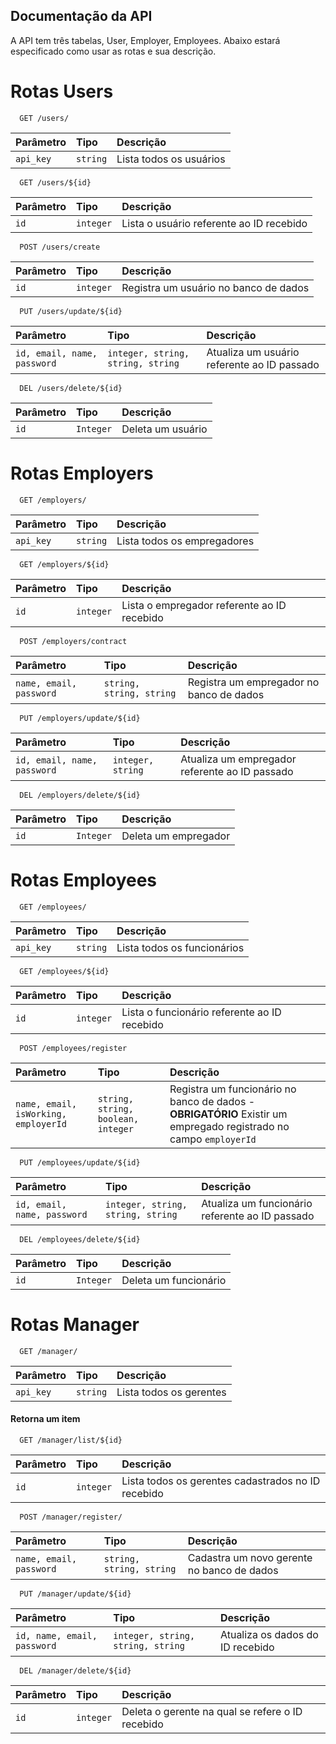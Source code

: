 
## Documentação da API
A API tem três tabelas, User, Employer, Employees. Abaixo estará especificado como usar as rotas e sua descrição.
# Rotas Users

```http
  GET /users/
```

| Parâmetro   | Tipo       | Descrição                           |
| :---------- | :--------- | :---------------------------------- |
| `api_key` | `string` | Lista todos os usuários |

```http
  GET /users/${id}
```

| Parâmetro   | Tipo       | Descrição                                   |
| :---------- | :--------- | :------------------------------------------ |
| `id`      | `integer` | Lista o usuário referente ao ID recebido |

```http
  POST /users/create
```

| Parâmetro   | Tipo       | Descrição                                   |
| :---------- | :--------- | :------------------------------------------ |
| `id`      | `integer` | Registra um usuário no banco de dados |


```http
  PUT /users/update/${id}
```

| Parâmetro   | Tipo       | Descrição                                   |
| :---------- | :--------- | :------------------------------------------ |
| `id, email, name, password`      | `integer, string, string, string` | Atualiza um usuário referente ao ID passado |

```http
  DEL /users/delete/${id}
```

| Parâmetro   | Tipo       | Descrição                                   |
| :---------- | :--------- | :------------------------------------------ |
| `id`      | `Integer` | Deleta um usuário |

# Rotas Employers

```http
  GET /employers/
```

| Parâmetro   | Tipo       | Descrição                           |
| :---------- | :--------- | :---------------------------------- |
| `api_key` | `string` | Lista todos os empregadores |

```http
  GET /employers/${id}
```

| Parâmetro   | Tipo       | Descrição                                   |
| :---------- | :--------- | :------------------------------------------ |
| `id`      | `integer` | Lista o empregador referente ao ID recebido |

```http
  POST /employers/contract
```

| Parâmetro   | Tipo       | Descrição                                   |
| :---------- | :--------- | :------------------------------------------ |
| `name, email, password`      | `string, string, string` | Registra um empregador no banco de dados |


```http
  PUT /employers/update/${id}
```

| Parâmetro   | Tipo       | Descrição                                   |
| :---------- | :--------- | :------------------------------------------ |
| `id, email, name, password`      | `integer, string` | Atualiza um empregador referente ao ID passado |

```http
  DEL /employers/delete/${id}
```

| Parâmetro   | Tipo       | Descrição                                   |
| :---------- | :--------- | :------------------------------------------ |
| `id`      | `Integer` | Deleta um empregador |

# Rotas Employees

```http
  GET /employees/
```

| Parâmetro   | Tipo       | Descrição                           |
| :---------- | :--------- | :---------------------------------- |
| `api_key` | `string` | Lista todos os funcionários |

```http
  GET /employees/${id}
```

| Parâmetro   | Tipo       | Descrição                                   |
| :---------- | :--------- | :------------------------------------------ |
| `id`      | `integer` | Lista o funcionário referente ao ID recebido |

```http
  POST /employees/register
```

| Parâmetro   | Tipo       | Descrição                                   |
| :---------- | :--------- | :------------------------------------------ |
| `name, email, isWorking, employerId`      | `string, string, boolean, integer` | Registra um funcionário no banco de dados - **OBRIGATÓRIO** Existir um empregado registrado no campo `employerId` |


```http
  PUT /employees/update/${id}
```

| Parâmetro   | Tipo       | Descrição                                   |
| :---------- | :--------- | :------------------------------------------ |
| `id, email, name, password`      | `integer, string, string, string` | Atualiza um funcionário referente ao ID passado |

```http
  DEL /employees/delete/${id}
```

| Parâmetro   | Tipo       | Descrição                                   |
| :---------- | :--------- | :------------------------------------------ |
| `id`      | `Integer` | Deleta um funcionário |


# Rotas Manager

```http
  GET /manager/
```

| Parâmetro   | Tipo       | Descrição                           |
| :---------- | :--------- | :---------------------------------- |
| `api_key` | `string` | Lista todos os gerentes  |

#### Retorna um item

```http
  GET /manager/list/${id}
```

| Parâmetro   | Tipo       | Descrição                                   |
| :---------- | :--------- | :------------------------------------------ |
| `id`      | `integer` | Lista todos os gerentes cadastrados no ID recebido |

```http
  POST /manager/register/
```

| Parâmetro   | Tipo       | Descrição                                   |
| :---------- | :--------- | :------------------------------------------ |
| `name, email, password`      | `string, string, string` |Cadastra um novo gerente no banco de dados |

```http
  PUT /manager/update/${id}
```

| Parâmetro   | Tipo       | Descrição                                   |
| :---------- | :--------- | :------------------------------------------ |
| `id, name, email, password`      | `integer, string, string, string` |Atualiza os dados do ID recebido |

```http
  DEL /manager/delete/${id}
```

| Parâmetro   | Tipo       | Descrição                                   |
| :---------- | :--------- | :------------------------------------------ |
| `id`      | `integer` |Deleta o gerente na qual se refere o ID recebido |








